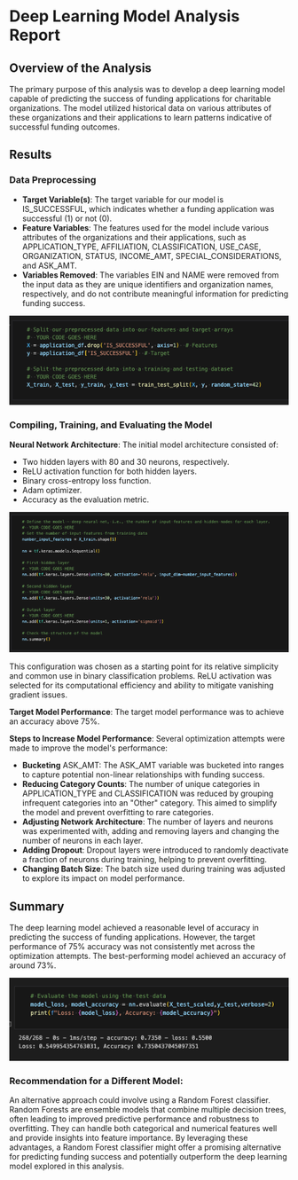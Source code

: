 # Deep Learning Model Analysis Report

## Overview of the Analysis

The primary purpose of this analysis was to develop a deep learning model capable of predicting the success of funding applications for charitable organizations. The model utilized historical data on various attributes of these organizations and their applications to learn patterns indicative of successful funding outcomes.

## Results

### Data Preprocessing

- **Target Variable(s)**: The target variable for our model is IS_SUCCESSFUL, which indicates whether a funding application was successful (1) or not (0).
- **Feature Variables**: The features used for the model include various attributes of the organizations and their applications, such as APPLICATION_TYPE, AFFILIATION, CLASSIFICATION, USE_CASE, ORGANIZATION, STATUS, INCOME_AMT, SPECIAL_CONSIDERATIONS, and ASK_AMT.
- **Variables Removed**: The variables EIN and NAME were removed from the input data as they are unique identifiers and organization names, respectively, and do not contribute meaningful information for predicting funding success.

![preprocessing](Images/preprocessing.png)

### Compiling, Training, and Evaluating the Model

**Neural Network Architecture**: The initial model architecture consisted of:

- Two hidden layers with 80 and 30 neurons, respectively.
- ReLU activation function for both hidden layers.
- Binary cross-entropy loss function.
- Adam optimizer.
- Accuracy as the evaluation metric.

![model](Images/define_model.png)

This configuration was chosen as a starting point for its relative simplicity and common use in binary classification problems. ReLU activation was selected for its computational efficiency and ability to mitigate vanishing gradient issues.

**Target Model Performance**: The target model performance was to achieve an accuracy above 75%.

**Steps to Increase Model Performance**: Several optimization attempts were made to improve the model's performance:

- **Bucketing** ASK_AMT: The ASK_AMT variable was bucketed into ranges to capture potential non-linear relationships with funding success.
- **Reducing Category Counts**: The number of unique categories in APPLICATION_TYPE and CLASSIFICATION was reduced by grouping infrequent categories into an "Other" category. This aimed to simplify the model and prevent overfitting to rare categories.
- **Adjusting Network Architecture**: The number of layers and neurons was experimented with, adding and removing layers and changing the number of neurons in each layer.
- **Adding Dropout**: Dropout layers were introduced to randomly deactivate a fraction of neurons during training, helping to prevent overfitting.
- **Changing Batch Size**: The batch size used during training was adjusted to explore its impact on model performance.

## Summary

The deep learning model achieved a reasonable level of accuracy in predicting the success of funding applications. However, the target performance of 75% accuracy was not consistently met across the optimization attempts. The best-performing model achieved an accuracy of around 73%.

![0.73](Images/optimization_0.73.png)

### Recommendation for a Different Model:

An alternative approach could involve using a Random Forest classifier. Random Forests are ensemble models that combine multiple decision trees, often leading to improved predictive performance and robustness to overfitting. They can handle both categorical and numerical features well and provide insights into feature importance. By leveraging these advantages, a Random Forest classifier might offer a promising alternative for predicting funding success and potentially outperform the deep learning model explored in this analysis.
